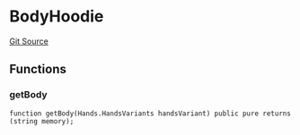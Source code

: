 # BodyHoodie
[Git Source](https://github.com/digiv3rse/core-contracts/blob/5454b58664fab805b6888a68ff40915d251f32f3/contracts/libraries/svgs/Profile/Body/BodyHoodie.sol)


## Functions
### getBody


```solidity
function getBody(Hands.HandsVariants handsVariant) public pure returns (string memory);
```

